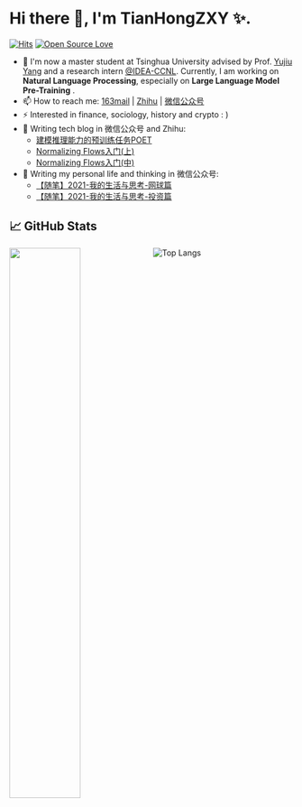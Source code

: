 # Hi there 👋, I'm TianHongZXY ✨.
[![Hits](https://hits.seeyoufarm.com/api/count/incr/badge.svg?url=https%3A%2F%2Fgithub.com%2FTianHongZXY&count_bg=%2379C83D&title_bg=%23555555&icon=&icon_color=%23E7E7E7&title=hits&edge_flat=false)](https://hits.seeyoufarm.com)
[![Open Source Love](https://badges.frapsoft.com/os/v1/open-source.svg?v=102)](https://github.com/ellerbrock/open-source-badge/)

- 🌱 I'm now a master student at Tsinghua University advised by Prof. [Yujiu Yang](https://sites.google.com/view/iigroup-thu/home) and a research intern [@IDEA-CCNL](https://www.idea.edu.cn/ccnl.html). Currently, I am working on **Natural Language Processing**, especially on **Large Language Model Pre-Training** .
- 📫 How to reach me: [163mail](mailto:tianhongzxy@163.com) | [Zhihu](https://www.zhihu.com/people/tianhongzxy) | [微信公众号](https://mp.weixin.qq.com/s/sbeg4GpHbizDPUnipZCxrg)
- ⚡ Interested in finance, sociology, history and crypto : )
- 📝 Writing tech blog in 微信公众号 and Zhihu: 
    - [建模推理能力的预训练任务POET](https://mp.weixin.qq.com/s/WW8XKE9WuSwx0X4Lo0CCdw)
    - [Normalizing Flows入门(上)](https://zhuanlan.zhihu.com/p/165577850)
    - [Normalizing Flows入门(中)](https://zhuanlan.zhihu.com/p/165984720)
- 📝 Writing my personal life and thinking in 微信公众号:
    - [【随笔】2021-我的生活与思考-网球篇](https://mp.weixin.qq.com/s/Xt_XK7Qqm-HOqtPdXBxDjA)
    - [【随笔】2021-我的生活与思考-投资篇](https://mp.weixin.qq.com/s/XCQkCacJkhKzccIBcCch0A)

## &#x1f4c8; GitHub Stats

<a href="https://tianhongzxy.github.io/">
    <img align="left" width="50%" src="https://github-readme-stats.vercel.app/api?username=tianhongzxy&show_icons=true" />
</a>

![Top Langs](https://github-readme-stats.vercel.app/api/top-langs/?username=tianhongzxy&layout=compact)
